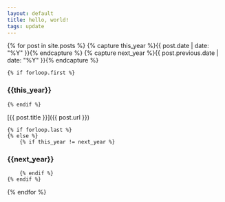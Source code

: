 ```yaml
---
layout: default
title: hello, world!
tags: update
---
```


{% for post in site.posts  %}
    {% capture this_year %}{{ post.date | date: "%Y" }}{% endcapture %}
    {% capture next_year %}{{ post.previous.date | date: "%Y" }}{% endcapture %}

    {% if forloop.first %}
### {{this_year}}
    {% endif %}

[{{ post.title }}]({{ post.url }})

    {% if forloop.last %}
    {% else %}
        {% if this_year != next_year %}
### {{next_year}}
        {% endif %}
    {% endif %}
{% endfor %}
